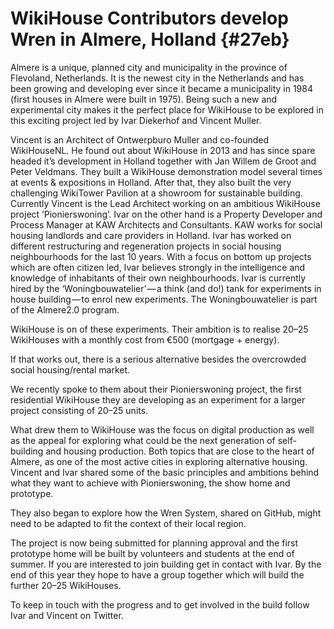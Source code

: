 # WikiHouse Contributors develop Wren in Almere, Holland {#27eb}

Almere is a unique, planned city and municipality in the province of Flevoland, Netherlands. It is the newest city in the Netherlands and has been growing and developing ever since it became a municipality in 1984 \(first houses in Almere were built in 1975\). Being such a new and experimental city makes it the perfect place for WikiHouse to be explored in this exciting project led by Ivar Diekerhof and Vincent Muller.



Vincent is an Architect of Ontwerpburo Muller and co-founded WikiHouseNL. He found out about WikiHouse in 2013 and has since spare headed it’s development in Holland together with Jan Willem de Groot and Peter Veldmans. They built a WikiHouse demonstration model several times at events & expositions in Holland. After that, they also built the very challenging WikiTower Pavilion at a showroom for sustainable building. Currently Vincent is the Lead Architect working on an ambitious WikiHouse project ‘Pionierswoning’. Ivar on the other hand is a Property Developer and Process Manager at KAW Architects and Consultants. KAW works for social housing landlords and care providers in Holland. Ivar has worked on different restructuring and regeneration projects in social housing neighbourhoods for the last 10 years. With a focus on bottom up projects which are often citizen led, Ivar believes strongly in the intelligence and knowledge of inhabitants of their own neighbourhoods. Ivar is currently hired by the ‘Woningbouwatelier’ — a think \(and do!\) tank for experiments in house building — to enrol new experiments. The Woningbouwatelier is part of the Almere2.0 program.

WikiHouse is on of these experiments. Their ambition is to realise 20–25 WikiHouses with a monthly cost from €500 \(mortgage + energy\).

If that works out, there is a serious alternative besides the overcrowded social housing/rental market.

We recently spoke to them about their Pionierswoning project, the first residential WikiHouse they are developing as an experiment for a larger project consisting of 20–25 units.

What drew them to WikiHouse was the focus on digital production as well as the appeal for exploring what could be the next generation of self-building and housing production. Both topics that are close to the heart of Almere, as one of the most active cities in exploring alternative housing. Vincent and Ivar shared some of the basic principles and ambitions behind what they want to achieve with Pionierswoning, the show home and prototype.

They also began to explore how the Wren System, shared on GitHub, might need to be adapted to fit the context of their local region.

The project is now being submitted for planning approval and the first prototype home will be built by volunteers and students at the end of summer. If you are interested to join building get in contact with Ivar. By the end of this year they hope to have a group together which will build the further 20–25 WikiHouses.

To keep in touch with the progress and to get involved in the build follow Ivar and Vincent on Twitter.



